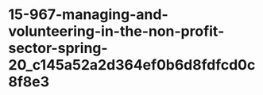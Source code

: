# 15-967-managing-and-volunteering-in-the-non-profit-sector-spring-20_c145a52a2d364ef0b6d8fdfcd0c8f8e3